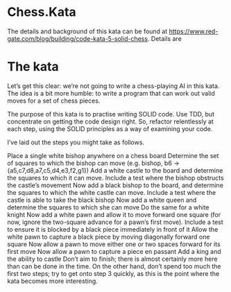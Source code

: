 # Chess.Kata
The details and background of this kata can be found at https://www.red-gate.com/blog/building/code-kata-5-solid-chess. Details are

# The kata

Let’s get this clear: we’re not going to write a chess-playing AI in this kata. The idea is a bit more humble: to write a program that can work out valid moves for a set of chess pieces.

The purpose of this kata is to practise writing SOLID code. Use TDD, but concentrate on getting the code design right. So, refactor relentlessly at each step, using the SOLID principles as a way of examining your code.

I’ve laid out the steps you might take as follows.

Place a single white bishop anywhere on a chess board
Determine the set of squares to which the bishop can move (e.g. bishop, b6 -> {a5,c7,d8,a7,c5,d4,e3,f2,g1})
Add a white castle to the board and determine the squares to which it can move. Include a test where the bishop obstructs the castle’s movement
Now add a black bishop to the board, and determine the squares to which the white castle can move.  Include a test where the castle is able to take the black bishop
Now add a white queen and determine the squares to which she can move
Do the same for a white knight
Now add a white pawn and allow it to move forward one square (for now, ignore the two-square advance for a pawn’s first move). Include a test to ensure it is blocked by a black piece immediately in front of it
Allow the white pawn to capture a black piece by moving diagonally forward one square
Now allow a pawn to move either one or two spaces forward for its first move
Now allow a pawn to capture a piece en passant
Add a king and the ability to castle
Don’t aim to finish; there is almost certainly more here than can be done in the time. On the other hand, don’t spend too much the first two steps; try to get onto step 3 quickly, as this is the point where the kata becomes more interesting.
